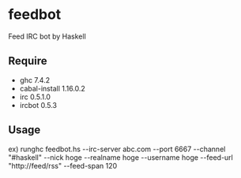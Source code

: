 feedbot
=======

Feed IRC bot by Haskell

Require
----
 * ghc 7.4.2
 * cabal-install 1.16.0.2
 * irc 0.5.1.0
 * ircbot 0.5.3

Usage
----

ex) runghc feedbot.hs --irc-server abc.com --port 6667 --channel "#haskell" --nick hoge --realname hoge --username hoge --feed-url "http://feed/rss" --feed-span 120

